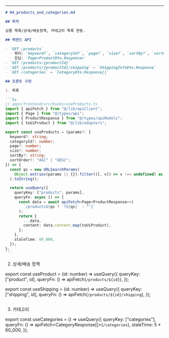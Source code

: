 ---

````md
# 04_products_and_categories.md

## 목적

상품 목록/상세/배송정책, 카테고리 목록 연동.

## 백엔드 API

- `GET /products`
  - 쿼리: `keyword?`, `categoryId?`, `page?`, `size?`, `sortBy?`, `sortOrder?`
  - 응답: `Page<ProductDto.Response>`
- `GET /products/{productId}`
- `GET /products/{productId}/shipping` — `ShippingInfoDto.Response`
- `GET /categories` — `CategoryDto.Response[]`

## 프론트 구현

1. 목록

```ts
// apps/frontend/src/hooks/useProducts.ts
import { apiFetch } from "@/lib/apiClient";
import { Page } from "@/types/api";
import { ProductResponse } from "@/types/apiModels";
import { toUiProduct } from "@/lib/adapters";

export const useProducts = (params?: {
  keyword?: string;
  categoryId?: number;
  page?: number;
  size?: number;
  sortBy?: string;
  sortOrder?: "ASC" | "DESC";
}) => {
  const qs = new URLSearchParams(
    Object.entries(params || {}).filter(([, v]) => v !== undefined) as any
  ).toString();

  return useQuery({
    queryKey: ["products", params],
    queryFn: async () => {
      const data = await apiFetch<Page<ProductResponse>>(
        `/products${qs ? `?${qs}` : ""}`
      );
      return {
        ...data,
        content: data.content.map(toUiProduct),
      };
    },
    staleTime: 60_000,
  });
};
```
````

2. 상세/배송 정책

export const useProduct = (id: number) =>
useQuery({
queryKey: ["product", id],
queryFn: () => apiFetch<ProductResponse>(`/products/${id}`),
});

export const useShipping = (id: number) =>
useQuery({
queryKey: ["shipping", id],
queryFn: () => apiFetch<ShippingResponse>(`/products/${id}/shipping`),
});

```

```

3. 카테고리

export const useCategories = () =>
useQuery({
queryKey: ["categories"],
queryFn: () => apiFetch<CategoryResponse[]>(`/categories`),
staleTime: 5 \* 60_000,
});
